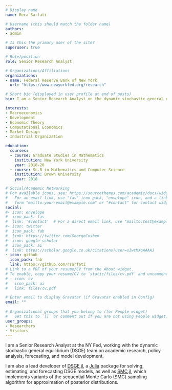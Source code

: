 ```yaml
---
# Display name
name: Reca Sarfati

# Username (this should match the folder name)
authors:
- admin

# Is this the primary user of the site?
superuser: true

# Role/position
role: Senior Research Analyst

# Organizations/Affiliations
organizations:
- name: Federal Reserve Bank of New York
  url: "https://www.newyorkfed.org/research"

# Short bio (displayed in user profile at end of posts)
bio: I am a Senior Research Analyst on the dynamic stochastic general equilibrium (DSGE) team in the Macroeconomic and Monetary Studies function at the NY Fed.

interests:
- Macroeconomics
- Development
- Economic Theory
- Computational Economics
- Market Design
- Industrial Organization

education:
  courses:
  - course: Graduate Studies in Mathematics
    institution: New York University
    year: 2018-20
  - course: Sc.B in Mathematics and Computer Science
    institution: Brown University
    year: 2018

# Social/Academic Networking
# For available icons, see: https://sourcethemes.com/academic/docs/widgets/#icons
#   For an email link, use "fas" icon pack, "envelope" icon, and a link in the
#   form "mailto:your-email@example.com" or "#contact" for contact widget.
social:
#- icon: envelope
#  icon_pack: fas
#  link: '#contact'  # For a direct email link, use "mailto:test@example.org".
#- icon: twitter
#  icon_pack: fab
#  link: https://twitter.com/GeorgeCushen
#- icon: google-scholar
#  icon_pack: ai
#  link: https://scholar.google.co.uk/citations?user=sIwtMXoAAAAJ
- icon: github
  icon_pack: fab
  link: https://github.com/rsarfati
# Link to a PDF of your resume/CV from the About widget.
# To enable, copy your resume/CV to `static/files/cv.pdf` and uncomment the lines below.  
# - icon: cv
#   icon_pack: ai
#   link: files/cv.pdf

# Enter email to display Gravatar (if Gravatar enabled in Config)
email: ""
  
# Organizational groups that you belong to (for People widget)
#   Set this to `[]` or comment out if you are not using People widget.  
user_groups:
- Researchers
- Visitors
---
```


I am a Senior Research Analyst at the NY Fed, working with the dynamic stochastic general equilibrium (DSGE) team on academic research, policy analysis, forecasting, and model development. 

I am also a lead developer of [DSGE.jl](https://github.com/FRBNY-DSGE/DSGE.jl), a [Julia](https://julialang.org/) package for solving, estimating, and forecasting DSGE models, as well as [SMC.jl](https://github.com/FRBNY-DSGE/SMC.jl), which implements variants of the sequential Monte Carlo (SMC) sampling algorithm for approximation of posterior distributions. 